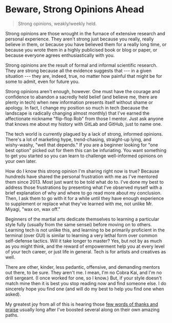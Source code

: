# Beware, Strong Opinions Ahead

> Strong opinions, weakly/weekly held.

Strong opinions are those wrought in the furnace of extensive research
and personal experience. They aren't strong just because you really,
really believe in them, or because you have believed them for a really
long time, or because you wrote them in a highly publicised book or blog
or paper, or because everyone agrees enthusiastically with you.

Strong opinions are the result of formal and informal scientific
research. They are strong because all the evidence suggests that --- in
a given situation --- they are, indeed, true, no matter how painful that
might be for some to admit, even for future you.

Strong opinions aren't enough, however. One must have the courage and
confidence to abandon a sacredly held belief (and believe me, there are
plenty in tech) when new information presents itself without shame or
apology. In fact, I change my position so much in tech (because the
landscape is radically changing almost monthly) that I've earned the
affectionate nickname "flip-flop Rob" from those I mentor. Just ask
anyone that knows me about my history with GitLab and GitHub, just to
name one.

The tech world is currently plagued by a lack of strong, informed
opinions. There's a lot of marketing hype, trend-chasing, straight-up
lying, and wishy-washy, "well that depends." If you are a beginner
looking for "one best option" picked out for them this can be
infuriating. You want something to get you started so you can learn to
challenge well-informed opinions on your own later.

How do I know this strong opinion I'm sharing right now is true? Because
hundreds have shared the personal frustration with me as I've mentored
them since 2013. Most just want to be told what do to. I've done my best
to address those frustrations by presenting what I've observed myself
with a brief explanation of why and where to go read more about my
conclusion. Then, I ask them to go with it for a while until they have
enough experience to supplement or replace what they've learned with me,
not unlike Mr. Miyagi, "wax on, wax off." 

Beginners of the martial arts dedicate themselves to learning a
particular style fully (usually from the same sensei) before moving on
to others. Learning tech is not unlike this, and learning to be
primarily proficient in the terminal (over GUI) is similar to learning a
very lethal form over common self-defense tactics. Will it take longer
to master? Yes, but not by as much as you might think, and the reward of
empowerment help you at every level of your tech career, or just life in
general. Tech is for artists and creatives as well.

There are other, kinder, less pedantic, offensive, and demanding mentors
out there, to be sure. They aren't me. I mean, I'm no Cobra Kai, and I'm
no drill sergeant. (I once worked for one, so I know.) But, if your
style doesn't match mine then it is best you stop reading now and find
someone else. I do sincerely hope you find one (and will do my best to
help you find one when asked).

My greatest joy from all of this is hearing those [few words of thanks
and praise](https://github.com/rwxrob/cv/blob/main/data.yml) usually
long after I've boosted several along on their own amazing paths.

